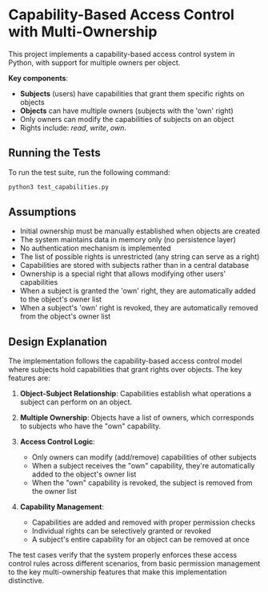 # Capability-Based Access Control with Multi-Ownership
This project implements a capability-based access control system in Python, with support for multiple owners per object.

**Key components**:
- **Subjects** (users) have capabilities that grant them specific rights on objects
- **Objects** can have multiple owners (subjects with the 'own' right)
- Only owners can modify the capabilities of subjects on an object
- Rights include: _read_, _write_, _own_.

## Running the Tests
To run the test suite, run the following command:

```bash
python3 test_capabilities.py
```

## Assumptions
- Initial ownership must be manually established when objects are created
- The system maintains data in memory only (no persistence layer)
- No authentication mechanism is implemented
- The list of possible rights is unrestricted (any string can serve as a right)
- Capabilities are stored with subjects rather than in a central database
- Ownership is a special right that allows modifying other users' capabilities
- When a subject is granted the 'own' right, they are automatically added to the object's owner list
- When a subject's 'own' right is revoked, they are automatically removed from the object's owner list

## Design Explanation
The implementation follows the capability-based access control model where subjects hold capabilities that grant rights over objects. The key features are:

1. **Object-Subject Relationship**: Capabilities establish what operations a subject can perform on an object.
2. **Multiple Ownership**: Objects have a list of owners, which corresponds to subjects who have the "own" capability.
3. **Access Control Logic**: 
   - Only owners can modify (add/remove) capabilities of other subjects
   - When a subject receives the "own" capability, they're automatically added to the object's owner list
   - When the "own" capability is revoked, the subject is removed from the owner list

4. **Capability Management**:
   - Capabilities are added and removed with proper permission checks
   - Individual rights can be selectively granted or revoked
   - A subject's entire capability for an object can be removed at once

The test cases verify that the system properly enforces these access control rules across different scenarios, from basic permission management to the key multi-ownership features that make this implementation distinctive.
